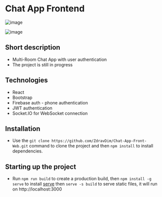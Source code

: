 # Chat App Frontend

![image](https://github.com/ZdravDim/Chat-App-Front-Web/assets/72796409/2dd4f4c2-e45c-49ab-842f-87d3dc0f76b1)

![image](https://github.com/ZdravDim/Chat-App-Front-Web/assets/72796409/10cfc0fc-5ac5-4144-8d8f-d86cf94d7a6c)

## Short description

- Multi-Room Chat App with user authentication
- The project is still in progress

## Technologies

- React
- Bootstrap
- Firebase auth - phone authentication
- JWT authentication
- Socket.IO for WebSocket connection

## Installation

- Use the `git clone https://github.com/ZdravDim/Chat-App-Front-Web.git` command to clone the project and then `npm install` to install dependencies.

## Starting up the project

- Run `npm run build` to create a production build, then `npm install -g serve` to install [serve](https://github.com/vercel/serve) then `serve -s build` to serve static files, it will run on http://localhost:3000
